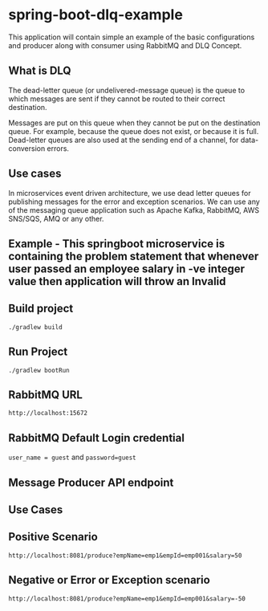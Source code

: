 # spring-boot-dlq-example
This application will contain simple an example of the basic configurations and producer along with consumer using RabbitMQ and DLQ Concept.

## What is DLQ
The dead-letter queue (or undelivered-message queue) is the queue to which messages are sent if they cannot be routed to their correct destination.

Messages are put on this queue when they cannot be put on the destination queue. For example, because the queue does not exist, or because it is full. Dead-letter queues are also used at the sending end of a channel, for data-conversion errors.

## Use cases
In microservices event driven architecture, we use dead letter queues for publishing messages for the error and exception scenarios. We can use any of the messaging queue application such as Apache Kafka, RabbitMQ, AWS SNS/SQS, AMQ or any other.

## Example - This springboot microservice is containing the problem statement that whenever user passed an employee salary in -ve integer value then application will throw an Invalid

## Build project
`./gradlew build`

## Run Project
`./gradlew bootRun`

## RabbitMQ URL
`http://localhost:15672`

## RabbitMQ Default Login credential
`user_name = guest` and `password=guest`

## Message Producer API endpoint

## Use Cases
## Positive Scenario
`http://localhost:8081/produce?empName=emp1&empId=emp001&salary=50`

## Negative or Error or Exception scenario
`http://localhost:8081/produce?empName=emp1&empId=emp001&salary=-50`



